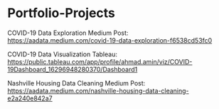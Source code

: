 # Portfolio-Projects

COVID-19 Data Exploration Medium Post:
https://aadata.medium.com/covid-19-data-exploration-f6538cd53fc0

COVID-19 Data Visualization Tableau:
https://public.tableau.com/app/profile/ahmad.amin/viz/COVID-19Dashboard_16296948280370/Dashboard1

Nashville Housing Data Cleaning Medium Post:
https://aadata.medium.com/nashville-housing-data-cleaning-e2a240e842a7
